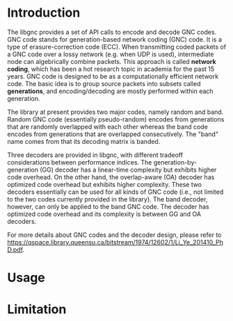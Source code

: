 Introduction
============
The libgnc provides a set of API calls to encode and decode GNC codes. GNC code stands for generation-based network coding (GNC) code. It is a type of erasure-correction code (ECC). When transmitting coded packets of a GNC code over a lossy network (e.g. when UDP is used), intermediate node can algebrically combine packets. This approach is called **network coding**, which has been a hot research topic in academia for the past 15 years. GNC code is designed to be as a computationally efficient network code. The basic idea is to group source packets into subsets called **generations**, and encoding/decoding are mostly performed within each generation. 

The library at present provides two major codes, namely random and band. Random GNC code (essentially pseudo-random) encodes from generations that are randomly overlapped with each other whereas the band code encodes from generations that are overlapped consecutively. The "band" name comes from that its decoding matrix is banded.

Three decoders are provided in libgnc, with different tradeoff considerations between performance indices. The generation-by-generation (GG) decoder has a linear-time complexity but exhibits higher code overhead. On the other hand, the overlap-aware (OA) decoder has optimized code overhead but exhibits higher complexity. These two decoders essentially can be used for all kinds of GNC code (i.e., not limited to the two codes currently provided in the library). The band decoder, however, can only be applied to the band GNC code. The decoder has optimized code overhead and its complexity is between GG and OA decoders.

For more details about GNC codes and the decoder design, please refer to https://qspace.library.queensu.ca/bitstream/1974/12602/1/Li_Ye_201410_PhD.pdf.

Usage
============

Limitation
============

